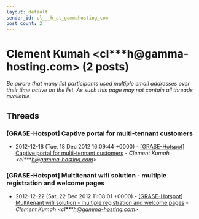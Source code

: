 ```yaml
---
layout: default
sender_id: cl___h_at_gammahosting_com
post_count: 2
---
```


# Clement Kumah <cl***h<span>@</span>gamma-hosting.com> (2 posts)

_Be aware that many list participants used multiple email addresses over their time active on the list. As such this page may not contain all threads available._

## Threads

### [GRASE-Hotspot] Captive portal for multi-tennant customers
+ 2012-12-18 (Tue, 18 Dec 2012 16:09:44 +0000) - [[GRASE-Hotspot] Captive portal for multi-tennant customers](/archive/2012/12/2f9a2e3203ef4fadb76d1e2f5dd28af927b87860afa38270fb56df9e5747fb4d) - _Clement Kumah \<cl***h@gamma-hosting.com\>_

### [GRASE-Hotspot] Multitenant wifi solution - multiple registration	and welcome pages
+ 2012-12-22 (Sat, 22 Dec 2012 11:08:01 +0000) - [[GRASE-Hotspot] Multitenant wifi solution - multiple registration	and welcome pages](/archive/2012/12/cf65130bdeab7cf2ec5ed2d5060e22a295da12b429a84b777d35eeb667c9d4b7) - _Clement Kumah \<cl***h@gamma-hosting.com\>_

